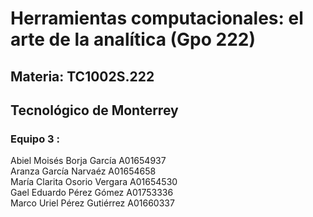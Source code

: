# Herramientas computacionales: el arte de la analítica (Gpo 222) <br/>
## Materia: TC1002S.222 <br/>
## Tecnológico de Monterrey <br/>
### Equipo 3 : <br/>
Abiel Moisés Borja García A01654937 <br/>
Aranza García Narvaéz A01654658<br/>
María Clarita Osorio Vergara A01654530<br/>
Gael Eduardo Pérez Gómez A01753336<br/>
Marco Uriel Pérez Gutiérrez A01660337<br/>
